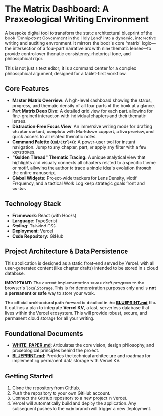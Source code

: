 # The Matrix Dashboard: A Praxeological Writing Environment

A bespoke digital tool to transform the static architectural blueprint of the book 'Omnipotent Government in the Holy Land' into a dynamic, interactive writing and auditing environment. It mirrors the book's core 'matrix' logic—the intersection of a four-part narrative arc with nine thematic lenses—to provide control over thematic consistency, rhetorical tone, and philosophical rigor.

This is not just a text editor; it is a command center for a complex philosophical argument, designed for a tablet-first workflow.

## Core Features

*   **Master Matrix Overview:** A high-level dashboard showing the status, progress, and thematic density of all four parts of the book at a glance.
*   **Part Matrix Deep Dive:** A detailed grid view for each part, allowing for fine-grained interaction with individual chapters and their thematic lenses.
*   **Distraction-Free Focus View:** An immersive writing mode for drafting chapter content, complete with Markdown support, a live preview, and quick access to all related thematic notes.
*   **Command Palette (`Cmd/Ctrl+K`):** A power-user tool for instant navigation. Jump to any chapter, part, or apply any filter with a few keystrokes.
*   **"Golden Thread" Thematic Tracing:** A unique analytical view that highlights and visually connects all chapters related to a specific theme or motif, allowing the author to trace a single idea's evolution through the entire manuscript.
*   **Global Widgets:** Project-wide trackers for Lens Density, Motif Frequency, and a tactical Work Log keep strategic goals front and center.

## Technology Stack

*   **Framework:** React (with Hooks)
*   **Language:** TypeScript
*   **Styling:** Tailwind CSS
*   **Deployment:** Vercel
*   **Code Repository:** GitHub

## Project Architecture & Data Persistence

This application is designed as a static front-end served by Vercel, with all user-generated content (like chapter drafts) intended to be stored in a cloud database.

**IMPORTANT:** The current implementation saves draft progress to the browser's `localStorage`. This is for demonstration purposes only and is **not a permanent or safe** way to store your work.

The official architectural path forward is detailed in the [**BLUEPRINT.md**](./BLUEPRINT.md) file. It outlines a plan to integrate **Vercel KV**, a fast, serverless database that lives within the Vercel ecosystem. This will provide robust, secure, and permanent cloud storage for all your writing.

## Foundational Documents

*   [**WHITE_PAPER.md**](./WHITE_PAPER.md): Articulates the core vision, design philosophy, and praxeological principles behind the project.
*   [**BLUEPRINT.md**](./BLUEPRINT.md): Provides the technical architecture and roadmap for implementing permanent data storage with Vercel KV.

## Getting Started

1.  Clone the repository from GitHub.
2.  Push the repository to your own GitHub account.
3.  Connect the GitHub repository to a new project in Vercel.
4.  Vercel will automatically build and deploy the application. Any subsequent pushes to the `main` branch will trigger a new deployment.

